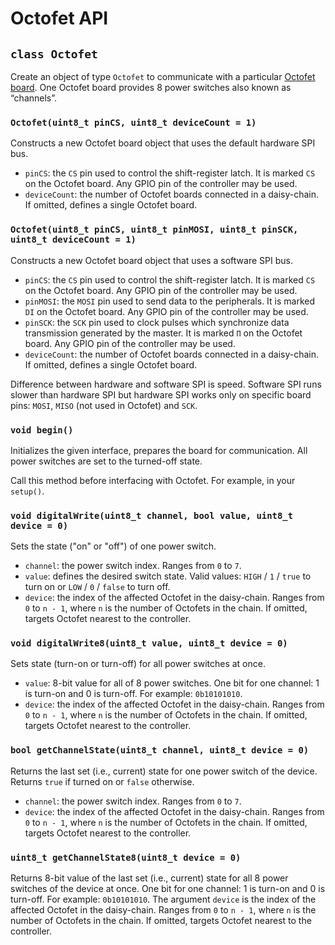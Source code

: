 # Octofet API

## `class Octofet`

Create an object of type `Octofet` to communicate with a particular [Octofet board](https://my.amperka.com/modules/octofet). One Octofet board provides 8 power switches also known as “channels”.

### `Octofet(uint8_t pinCS, uint8_t deviceCount = 1)`

Constructs a new Octofet board object that uses the default hardware SPI bus.

- `pinCS`: the `CS` pin used to control the shift-register latch. It is marked `CS` on the Octofet board. Any GPIO pin of the controller may be used.
- `deviceCount`: the number of Octofet boards connected in a daisy-chain. If omitted, defines a single Octofet board.

### `Octofet(uint8_t pinCS, uint8_t pinMOSI, uint8_t pinSCK, uint8_t deviceCount = 1)`

Constructs a new Octofet board object that uses a software SPI bus.

- `pinCS`: the `CS` pin used to control the shift-register latch. It is marked `CS` on the Octofet board. Any GPIO pin of the controller may be used.
- `pinMOSI`: the `MOSI` pin used to send data to the peripherals. It is marked `DI` on the Octofet board. Any GPIO pin of the controller may be used.
- `pinSCK`: the `SCK` pin used to clock pulses which synchronize data transmission generated by the master. It is marked `П` on the Octofet board. Any GPIO pin of the controller may be used.
- `deviceCount`: the number of Octofet boards connected in a daisy-chain. If omitted, defines a single Octofet board.

Difference between hardware and software SPI is speed. Software SPI runs slower than hardware SPI but hardware SPI works only on specific board pins: `MOSI`, `MISO` (not used in Octofet) and `SCK`.

### `void begin()`

Initializes the given interface, prepares the board for communication. All power switches are set to the turned-off state.

Call this method before interfacing with Octofet. For example, in your `setup()`.

### `void digitalWrite(uint8_t channel, bool value, uint8_t device = 0)`

Sets the state ("on" or "off") of one power switch.

- `channel`: the power switch index. Ranges from `0` to `7`.
- `value`: defines the desired switch state. Valid values: `HIGH` / `1` / `true` to turn on or `LOW` / `0` / `false` to turn off.
- `device`: the index of the affected Octofet in the daisy-chain. Ranges from `0` to `n - 1`, where `n` is the number of Octofets in the chain. If omitted, targets Octofet nearest to the controller.

### `void digitalWrite8(uint8_t value, uint8_t device = 0)`

Sets state (turn-on or turn-off) for all power switches at once.

- `value`: 8-bit value for all of 8 power switches. One bit for one channel: 1 is turn-on and 0 is turn-off. For example: `0b10101010`.
- `device`: the index of the affected Octofet in the daisy-chain. Ranges from `0` to `n - 1`, where `n` is the number of Octofets in the chain. If omitted, targets Octofet nearest to the controller.

### `bool getChannelState(uint8_t channel, uint8_t device = 0)`

Returns the last set (i.e., current) state for one power switch of the device. Returns `true` if turned on or `false` otherwise.

- `channel`: the power switch index. Ranges from `0` to `7`.
- `device`: the index of the affected Octofet in the daisy-chain. Ranges from `0` to `n - 1`, where `n` is the number of Octofets in the chain. If omitted, targets Octofet nearest to the controller.

### `uint8_t getChannelState8(uint8_t device = 0)`

Returns 8-bit value of the last set (i.e., current) state for all 8 power switches of the device at once. One bit for one channel: 1 is turn-on and 0 is turn-off. For example: `0b10101010`. The argument `device` is the index of the affected Octofet in the daisy-chain. Ranges from `0` to `n - 1`, where `n` is the number of Octofets in the chain. If omitted, targets Octofet nearest to the controller.
